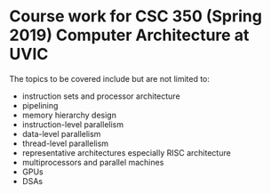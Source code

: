 # Course work for CSC 350 (Spring 2019) Computer Architecture at UVIC

The topics to be covered include but are not limited to:

- instruction sets and processor architecture
- pipelining 
- memory hierarchy design
- instruction-level parallelism
- data-level parallelism
- thread-level parallelism
- representative architectures especially RISC architecture
- multiprocessors and parallel machines
- GPUs
- DSAs

